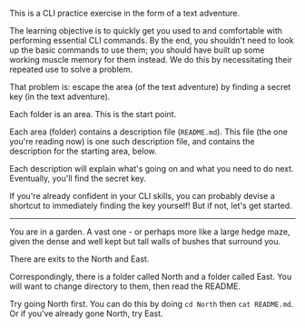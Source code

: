This is a CLI practice exercise in the form of a text adventure.

The learning objective is to quickly get you used to and comfortable with performing essential CLI commands. By the end, you shouldn't need to look up the basic commands to use them; you should have built up some working muscle memory for them instead. We do this by necessitating their repeated use to solve a problem.

That problem is: escape the area (of the text adventure) by finding a secret key (in the text adventure).

Each folder is an area. This is the start point.

Each area (folder) contains a description file (`README.md`). This file (the one you're reading now) is one such description file, and contains the description for the starting area, below.

Each description will explain what's going on and what you need to do next. Eventually, you'll find the secret key.

If you're already confident in your CLI skills, you can probably devise a shortcut to immediately finding the key yourself! But if not, let's get started.

---

You are in a garden. A vast one - or perhaps more like a large hedge maze, given the dense and well kept but tall walls of bushes that surround you.

There are exits to the North and East.

Correspondingly, there is a folder called North and a folder called East. You will want to change directory to them, then read the README.

Try going North first. You can do this by doing `cd North` then `cat README.md`.
Or if you've already gone North, try East.


